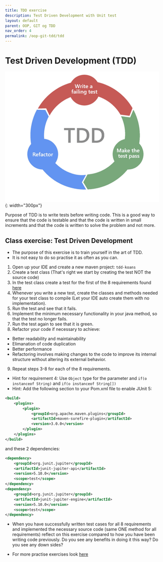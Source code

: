 ```yaml
---
title: TDD exercise
description: Test Driven Development with Unit test
layout: default
parent: OOP, GIT og TDD
nav_order: 4
permalink: /oop-git-tdd/tdd
---
```


# Test Driven Development (TDD)

![TDD](./images/tdd.png){: width="300px"}

Purpose of TDD is to write tests before writing code. This is a good way to ensure that the code is testable and that the code is written in small increments and that the code is written to solve the problem and not more.

## Class exercise: Test Driven Development

- The purpose of this exercise is to train yourself in the art of TDD.
- It is not easy to do so practise it as often as you can.

1. Open up your IDE and create a new maven project: `tdd-koans`
2. Create a test class (That's right we start by creating the test NOT the source code)
3. In the test class create a test for the first of the 8 requirements found [here](https://github.com/testdouble/contributing-tests/wiki/Greeting-Kata)
4. Whenever you write a new test, create the classes and methods needed for your test class to compile (Let your IDE auto create them with no implementation).
5. Run the test and see that it fails.
6. Implement the minimum necessary functionality in your java method, so that the test no longer fails.
7. Run the test again to see that it is green.
8. Refactor your code if necessary to achieve:

- Better readability and maintainability
- Elimanation of code duplication
- Better performance
- Refactoring involves making changes to the code to improve its internal structure without altering its external behavior.

9. Repeat steps 3-8 for each of the 8 requirements.

- Hint for requirement 4: Use `Object` type for the parameter and `if(o instanceof String)` and `if(o instanceof String[])`
- Hint: Add the following section to your Pom.xml file to enable JUnit 5:

```xml
<build>
    <plugins>
        <plugin>
            <groupId>org.apache.maven.plugins</groupId>
            <artifactId>maven-surefire-plugin</artifactId>
            <version>3.0.0</version>
        </plugin>
    </plugins>
</build>
```

and these 2 dependencies:

```xml
<dependency>
    <groupId>org.junit.jupiter</groupId>
    <artifactId>junit-jupiter-api</artifactId>
    <version>5.10.0</version>
    <scope>test</scope>
</dependency>
<dependency>
    <groupId>org.junit.jupiter</groupId>
    <artifactId>junit-jupiter-engine</artifactId>
    <version>5.10.0</version>
    <scope>test</scope>
</dependency>
```

- When you have successfully written test cases for all 8 requirements and implemented the necessary source code (same ONE method for all requirements) reflect on this exercise compared to how you have been writing code previously. Do you see any benefits in doing it this way? Do you see any down sides?

- For more practise exercises look [here](https://osherove.com/tdd-kata-1/)
